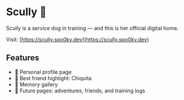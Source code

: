 # Scully 🐾

Scully is a service dog in training — and this is her official digital home.

Visit: [https://scully.spo0ky.dev](https://scully.spo0ky.dev)

## Features

- 🐶 Personal profile page
- 🐾 Best friend highlight: Chiquita
- 📸 Memory gallery
- 🧭 Future pages: adventures, friends, and training logs

